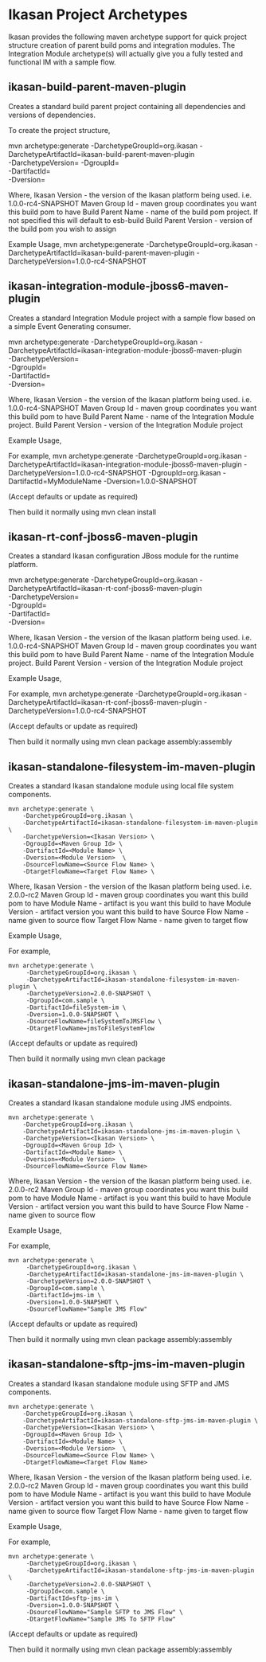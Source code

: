 Ikasan Project Archetypes
=========================
Ikasan provides the following maven archetype support for quick project structure creation of parent build poms and integration modules.
The Integration Module archetype(s) will actually give you a fully tested and functional IM with a sample flow.

ikasan-build-parent-maven-plugin
--------------------------------
Creates a standard build parent project containing all dependencies and versions of dependencies.

To create the project structure,

mvn archetype:generate -DarchetypeGroupId=org.ikasan -DarchetypeArtifactId=ikasan-build-parent-maven-plugin \
-DarchetypeVersion=<Ikasan Version>
-DgroupId=<Maven Group Id> \
-DartifactId=<Build Parent Name> \
-Dversion=<Build Parent Version>

Where,
 Ikasan Version       - the version of the Ikasan platform being used. i.e. 1.0.0-rc4-SNAPSHOT
 Maven Group Id       - maven group coordinates you want this build pom to have
 Build Parent Name    - name of the build pom project. If not specified this will default to esb-build
 Build Parent Version - version of the build pom you wish to assign
 
Example Usage,
mvn archetype:generate -DarchetypeGroupId=org.ikasan -DarchetypeArtifactId=ikasan-build-parent-maven-plugin -DarchetypeVersion=1.0.0-rc4-SNAPSHOT

ikasan-integration-module-jboss6-maven-plugin
---------------------------------------------
Creates a standard Integration Module project with a sample flow based on a simple Event Generating consumer.

mvn archetype:generate -DarchetypeGroupId=org.ikasan -DarchetypeArtifactId=ikasan-integration-module-jboss6-maven-plugin \
-DarchetypeVersion=<Ikasan Version> \
-DgroupId=<Maven Group Id> \
-DartifactId=<Module Name> \
-Dversion=<Module Version>

Where,
 Ikasan Version       - the version of the Ikasan platform being used. i.e. 1.0.0-rc4-SNAPSHOT
 Maven Group Id       - maven group coordinates you want this build pom to have
 Build Parent Name    - name of the Integration Module project.
 Build Parent Version - version of the Integration Module project
 
Example Usage,

For example,
mvn archetype:generate -DarchetypeGroupId=org.ikasan -DarchetypeArtifactId=ikasan-integration-module-jboss6-maven-plugin -DarchetypeVersion=1.0.0-rc4-SNAPSHOT -DgroupId=org.ikasan -DartifactId=MyModuleName -Dversion=1.0.0-SNAPSHOT 

(Accept defaults or update as required)

Then build it normally using mvn clean install


ikasan-rt-conf-jboss6-maven-plugin
---------------------------------------------
Creates a standard Ikasan configuration JBoss module for the runtime platform.

mvn archetype:generate -DarchetypeGroupId=org.ikasan -DarchetypeArtifactId=ikasan-rt-conf-jboss6-maven-plugin \
-DarchetypeVersion=<Ikasan Version> \
-DgroupId=<Maven Group Id> \
-DartifactId=<Module Name> \
-Dversion=<Module Version>

Where,
 Ikasan Version       - the version of the Ikasan platform being used. i.e. 1.0.0-rc4-SNAPSHOT
 Maven Group Id       - maven group coordinates you want this build pom to have
 Build Parent Name    - name of the Integration Module project.
 Build Parent Version - version of the Integration Module project

Example Usage,

For example,
mvn archetype:generate -DarchetypeGroupId=org.ikasan -DarchetypeArtifactId=ikasan-rt-conf-jboss6-maven-plugin -DarchetypeVersion=1.0.0-rc4-SNAPSHOT

(Accept defaults or update as required)

Then build it normally using mvn clean package assembly:assembly


ikasan-standalone-filesystem-im-maven-plugin
---------------------------------------------
Creates a standard Ikasan standalone module using local file system components.

```
mvn archetype:generate \
    -DarchetypeGroupId=org.ikasan \   
    -DarchetypeArtifactId=ikasan-standalone-filesystem-im-maven-plugin \
    -DarchetypeVersion=<Ikasan Version> \  
    -DgroupId=<Maven Group Id> \ 
    -DartifactId=<Module Name> \  
    -Dversion=<Module Version>  \   
    -DsourceFlowName=<Source Flow Name> \     
    -DtargetFlowName=<Target Flow Name> \
```
    
Where,
 Ikasan Version       - the version of the Ikasan platform being used. i.e. 2.0.0-rc2
 Maven Group Id       - maven group coordinates you want this build pom to have
 Module Name          - artifact is you want this build to have
 Module Version       - artifact version you want this build to have
 Source Flow Name     - name given to source flow
 Target Flow Name     - name given to target flow


Example Usage,

For example,
```
mvn archetype:generate \   
     -DarchetypeGroupId=org.ikasan \ 
     -DarchetypeArtifactId=ikasan-standalone-filesystem-im-maven-plugin \
     -DarchetypeVersion=2.0.0-SNAPSHOT \
     -DgroupId=com.sample \
     -DartifactId=fileSystem-im \     
     -Dversion=1.0.0-SNAPSHOT \
     -DsourceFlowName=fileSystemToJMSFlow \
     -DtargetFlowName=jmsToFileSystemFlow 
```
(Accept defaults or update as required)

Then build it normally using mvn clean package 


ikasan-standalone-jms-im-maven-plugin
---------------------------------------------
Creates a standard Ikasan standalone module using JMS endpoints.

```
mvn archetype:generate \
    -DarchetypeGroupId=org.ikasan \   
    -DarchetypeArtifactId=ikasan-standalone-jms-im-maven-plugin \
    -DarchetypeVersion=<Ikasan Version> \  
    -DgroupId=<Maven Group Id> \ 
    -DartifactId=<Module Name> \  
    -Dversion=<Module Version>  \   
    -DsourceFlowName=<Source Flow Name>
```
    
Where,
 Ikasan Version       - the version of the Ikasan platform being used. i.e. 2.0.0-rc2
 Maven Group Id       - maven group coordinates you want this build pom to have
 Module Name          - artifact is you want this build to have
 Module Version       - artifact version you want this build to have
 Source Flow Name     - name given to source flow

Example Usage,

For example,
```
mvn archetype:generate \   
     -DarchetypeGroupId=org.ikasan \ 
     -DarchetypeArtifactId=ikasan-standalone-jms-im-maven-plugin \
     -DarchetypeVersion=2.0.0-SNAPSHOT \
     -DgroupId=com.sample \
     -DartifactId=jms-im \     
     -Dversion=1.0.0-SNAPSHOT \
     -DsourceFlowName="Sample JMS Flow"
```
(Accept defaults or update as required)

Then build it normally using mvn clean package assembly:assembly



ikasan-standalone-sftp-jms-im-maven-plugin
---------------------------------------------
Creates a standard Ikasan standalone module using SFTP and JMS components.

```
mvn archetype:generate \
    -DarchetypeGroupId=org.ikasan \   
    -DarchetypeArtifactId=ikasan-standalone-sftp-jms-im-maven-plugin \
    -DarchetypeVersion=<Ikasan Version> \  
    -DgroupId=<Maven Group Id> \ 
    -DartifactId=<Module Name> \  
    -Dversion=<Module Version>  \   
    -DsourceFlowName=<Source Flow Name> \
    -DtargetFlowName=<Target Flow Name>
```
    
Where,
 Ikasan Version       - the version of the Ikasan platform being used. i.e. 2.0.0-rc2
 Maven Group Id       - maven group coordinates you want this build pom to have
 Module Name          - artifact is you want this build to have
 Module Version       - artifact version you want this build to have
 Source Flow Name     - name given to source flow
 Target Flow Name     - name given to target flow

Example Usage,

For example,
```
mvn archetype:generate \   
     -DarchetypeGroupId=org.ikasan \ 
     -DarchetypeArtifactId=ikasan-standalone-sftp-jms-im-maven-plugin \
     -DarchetypeVersion=2.0.0-SNAPSHOT \
     -DgroupId=com.sample \
     -DartifactId=sftp-jms-im \     
     -Dversion=1.0.0-SNAPSHOT \
     -DsourceFlowName="Sample SFTP to JMS Flow" \
     -DtargetFlowName="Sample JMS To SFTP Flow" 
```
(Accept defaults or update as required)

Then build it normally using mvn clean package assembly:assembly